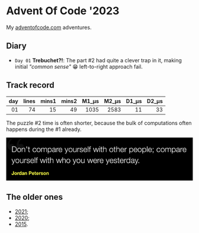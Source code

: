 # Advent Of Code '2023

My [adventofcode.com](https://adventofcode.com) adventures.<br />

## Diary

* `Day 01` **Trebuchet?!**: The part #2 had quite a clever trap in it, making initial _"common sense"_ 😁 left-to-right approach fail.

## Track record

| day | lines | mins1 | mins2 | M1_µs | M2_µs | D1_µs | D2_µs |
|----:|------:|------:|------:|------:|------:|------:|------:|
|  01 |    74 |    15 |    49 |  1035 |  2583 |    11 |    33 |

The puzzle #2 time is often shorter, because the bulk of computations often happens during the #1 already.

![](quote.png)

## The older ones

* [2021](https://github.com/valango/adventOfCode_2021);
* [2020](https://github.com/valango/adventOfCode);
* [2015](https://github.com/valango/AdventOfCode_2015).
